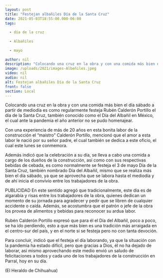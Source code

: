 ```yaml
---
layout: post
title: "Festejan albañiles Día de la Santa Cruz"
date: 2021-05-03T18:55:00.000-06:00
tags:
  
  - día de la cruz
  
  - Albañiles
  
  - mayo
  
author: nil
description: "Colocando una cruz en la obra y con una comida más bien el día sábado a partir de mediodía es como regularmente festejan, el cual ante la pandemia el año anterior no se pudo homenajear"
image: /uploads/2021/images-Albeñiles.jpeg
video: nil
audio: nil
alt: Festejan albañiles Día de la Santa Cruz
front: false
section: Local
---
```


Colocando una cruz en la obra y con una comida más bien el día sábado a partir de mediodía es como regularmente festeja Rubén Calderón Portillo el día de la Santa Cruz, también conocido como el Día del Albañil en México, el cual ante la pandemia el año anterior no se pudo homenajear.

Con una experiencia de más de 20 años en esta bonita labor de la construcción el “maistro” Calderón Portillo, mencionó que el amor a esta labor le nació por su señor padre, el cual también se dedica a este oficio, el cual este lunes se conmemora.

Además indicó que la celebración a su día, se lleva a cabo una comida a cargo de los dueños de la construcción, así como con sus respectivas bebidas de cebada, es como normalmente se festeja el 3 de mayo Día de la Santa Cruz, también nombrado Día del Albañil, mismo que se realiza más bien el día sábado, ya que se aprovecha que se labora hasta el mediodía y de ahí inicia el convivio entre los trabajadores de la obra.

PUBLICIDAD
En este sentido agregó que tradicionalmente, este día es de algarabía y risas entre los trabajadores de la obra, quienes dedican un momento de su jornada para agradecer y pedir que se libren de cualquier accidente o caída. Además, se acostumbra que el patrón o jefe de la obra los provea de alimentos y bebidas para reconocer su ardua labor.

Rubén Calderón Portillo expresó que para él el Día del Albañil, poco a poco, se ha ido perdiendo, esto a que más bien es una tradición más arraigada en el centro-sur del país, y en el norte si se festeja pero no con tanta devoción.

Para concluir, indicó que el festeja el día laborando, ya que la situación con la pandemia ha estado difícil, pero que gracias a Dios, él no ha dejado de laborar, así mismo aprovechando este medio envió un saludo de felicitaciones a todos y cada uno de los trabajadores de la construcción en Parral, hoy en su día.

(El Heraldo de Chihuahua)